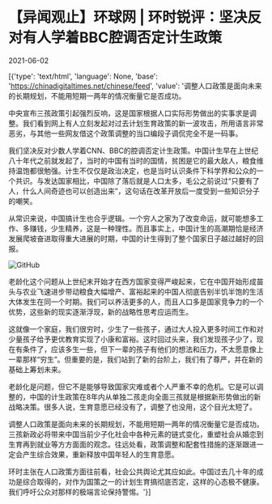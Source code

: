 # 【异闻观止】环球网 | 环时锐评：坚决反对有人学着BBC腔调否定计生政策

2021-06-02

[{'type': 'text/html', 'language': None, 'base': 'https://chinadigitaltimes.net/chinese/feed', 'value': '调整人口政策是面向未来的长期规划，不能用短期一两年的情况衡量它是否成功。

中央宣布三孩政策引起强烈反响，这是国家根据人口实际形势做出的实事求是调整。我们看到网上有人立刻发起对过去计划生育政策的新一波攻击，所用语言非常恶劣，与其他一些网友借这个政策调整的当口编段子调侃完全不是一码事。

我们坚决反对少数人学着CNN、BBC的腔调否定计生政策。中国计生早在上世纪八十年代之前就发起了，当时的中国有当时的国情，贫困是它的最大敌人，粮食维持温饱都很勉强。计生不仅仅是政治决定，也是当时认识条件下科学界和公众的一个共识。与发达国家相比，中国除了落后就是人口太多，毛公之前说过“只要有了人，什么人间奇迹也可以创造出来”，这句话在改革开放后一度受到一些知识分子的嘲笑。

从常识来说，中国搞计生也合乎逻辑。一个穷人之家为了改变命运，就可能想多工作、多赚钱，少生精养，这是一种理性。而且事实上，中国计生的高潮期恰是经济发展爬坡奋进取得重大进展的时期，中国的计生得到了整个国家日子越过越好的回报。

![GitHub](https://chinadigitaltimes.net/chinese/files/2021/06/post-666714-60b818fa05ba5.)

老龄化这个问题从上世纪末开始才在西方国家变得严峻起来，它在中国开始形成苗头与农业飞速进步带动粮食大幅增产、富裕起来的中国人彻底告别半饥半饱的生活大体发生在同一个时期。我们可以养活更多的人，而且人口多是国家竞争力的一个优势，这些新的现实逐渐浮现，新的战略性思考应运而生。

这就像一个家庭，我们很穷时，少生了一些孩子，通过大人投入更多时间工作和对少量孩子给予更优教育实现了小康和富裕。这时回过头来，我们发现孩子少了，现在有条件了，应该多生一些，但下一辈的孩子有他们的想法和压力，不太愿意像上一辈那样“穷生”。但重要的是，我们站到了新的台阶上，我们有了尊严，并在新的基础上筹划未来。

老龄化是问题，但它不是能够导致国家灾难或者个人严重不幸的危机。它是可以调整的，中国的计生政策在8年内从单独二孩走向全面三孩就是根据新形势做出的新战略决策。很多人说，生育意愿已经没有了，调整了也没用，这个目光太短了。

调整人口政策是面向未来的长期规划，不能用短期一两年的情况衡量它是否成功。三孩新政必将带来中国当前少子化社会中各种元素的链式变化，重塑社会从婚恋到生育再到就业等方方面面的观念。往远处看，政策调整和配套性措施的逐渐跟进一定会产生综合效果，重新释放中国年轻人的生育意愿。

环时主张在人口政策方面往前看，社会公共舆论尤其应如此。中国过去几十年的成功是综合取得的，对作为国策之一的计划生育搞彻底否定，这样的心态极不健康。我们呼吁公众对那样的极端言论保持警惕。'}]
